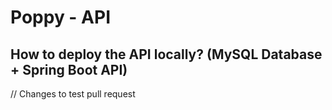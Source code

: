 # Poppy - API

## How to deploy the API locally? (MySQL Database + Spring Boot API)

// Changes to test pull request
